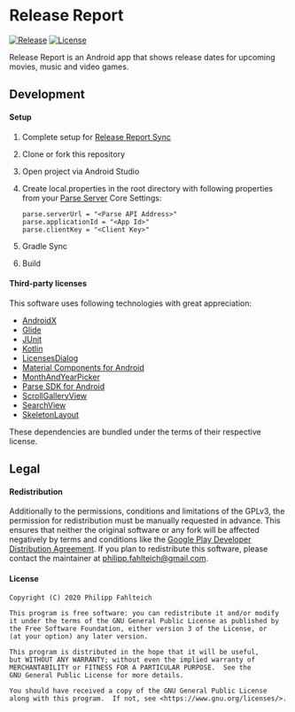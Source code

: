 # Release Report

[![Release](https://img.shields.io/badge/Release-0.2.1-006d8c.svg)](https://play.google.com/store/apps/details?id=com.faltenreich.release)
[![License](https://img.shields.io/badge/License-GPLv3-blue.svg)](https://www.gnu.org/licenses/gpl-3.0)

Release Report is an Android app that shows release dates for upcoming movies, music and video games.

## Development

#### Setup

1. Complete setup for [Release Report Sync](https://github.com/Faltenreich/Release-Report-Sync)
2. Clone or fork this repository
3. Open project via Android Studio
4. Create local.properties in the root directory with following properties from your [Parse Server](https://parseplatform.org) Core Settings:

    ```
    parse.serverUrl = "<Parse API Address>"
    parse.applicationId = "<App Id>"
    parse.clientKey = "<Client Key>"
    ```

5. Gradle Sync
6. Build

#### Third-party licenses

This software uses following technologies with great appreciation:

* [AndroidX](https://developer.android.com/jetpack/androidx)
* [Glide](https://github.com/bumptech/glide)
* [JUnit](https://junit.org)
* [Kotlin](https://kotlinlang.org)
* [LicensesDialog](https://github.com/PSDev/LicensesDialog)
* [Material Components for Android](https://material.io/components)
* [MonthAndYearPicker](https://github.com/premkumarroyal/MonthAndYearPicker)
* [Parse SDK for Android](https://github.com/parse-community/Parse-SDK-Android)
* [ScrollGalleryView](https://github.com/VEINHORN/ScrollGalleryView)
* [SearchView](https://github.com/lapism/SearchView)
* [SkeletonLayout](https://github.com/Faltenreich/SkeletonLayout)

These dependencies are bundled under the terms of their respective license.

## Legal

#### Redistribution

Additionally to the permissions, conditions and limitations of the GPLv3, the permission for redistribution must be manually requested in advance. This ensures that neither the original software or any fork will be affected negatively by terms and conditions like the [Google Play Developer Distribution Agreement](https://play.google.com/about/developer-distribution-agreement.html). If you plan to redistribute this software, please contact the maintainer at [philipp.fahlteich@gmail.com](mailto:philipp.fahlteich@gmail.com).

#### License

    Copyright (C) 2020 Philipp Fahlteich

    This program is free software: you can redistribute it and/or modify
    it under the terms of the GNU General Public License as published by
    the Free Software Foundation, either version 3 of the License, or
    (at your option) any later version.

    This program is distributed in the hope that it will be useful,
    but WITHOUT ANY WARRANTY; without even the implied warranty of
    MERCHANTABILITY or FITNESS FOR A PARTICULAR PURPOSE.  See the
    GNU General Public License for more details.

    You should have received a copy of the GNU General Public License
    along with this program.  If not, see <https://www.gnu.org/licenses/>.
